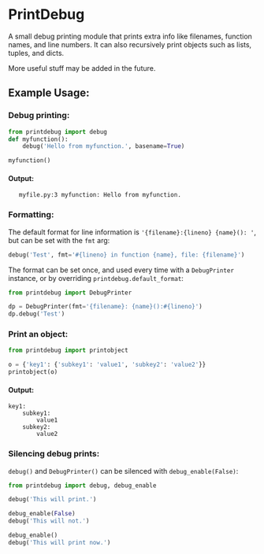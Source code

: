 PrintDebug
==========

A small debug printing module that prints extra info like filenames,
function names, and line numbers. It can also recursively print objects
such as lists, tuples, and dicts.

More useful stuff may be added in the future.

Example Usage:
--------------

### Debug printing:

```python
from printdebug import debug
def myfunction():
    debug('Hello from myfunction.', basename=True)

myfunction()
```

####  Output:
```
   myfile.py:3 myfunction: Hello from myfunction.
```

### Formatting:

The default format for line information is `'{filename}:{lineno} {name}(): '`,
but can be set with the `fmt` arg:

```python
debug('Test', fmt='#{lineno} in function {name}, file: {filename}')
```

The format can be set once, and used every time with a `DebugPrinter` instance, or by overriding `printdebug.default_format`:

```python
from printdebug import DebugPrinter

dp = DebugPrinter(fmt='{filename}: {name}():#{lineno}')
dp.debug('Test')
```

### Print an object:

```python
from printdebug import printobject

o = {'key1': {'subkey1': 'value1', 'subkey2': 'value2'}}
printobject(o)
```

#### Output:
```
key1:
    subkey1:
        value1
    subkey2:
        value2
```

### Silencing debug prints:
`debug()` and `DebugPrinter()` can be silenced with `debug_enable(False)`:
```python
from printdebug import debug, debug_enable

debug('This will print.')

debug_enable(False)
debug('This will not.')

debug_enable()
debug('This will print now.')
```
